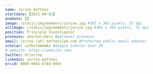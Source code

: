```yaml
---
name: Jorine Eeftens
startdate: [2021-09-01]
enddate: []
image: /static/img/members/jorine.jpg #365 x 365 pixels, 72 dpi
altimage: /static/img/members/jorine.jpg #365 x 365 pixels, 72 dpi
position: Principle Investigator
pronouns: she/her/hers #personal pronouns
email: jorine (at) eeftenslab.com #Preferred public email address
scholar: vufhst0AAAAJ #Google Scholar User ID
# website: https://website.com/
twitter: drjorine
linkedin: jorine-eeftens
orcid: 0000-0001-6784-9955
---
```

